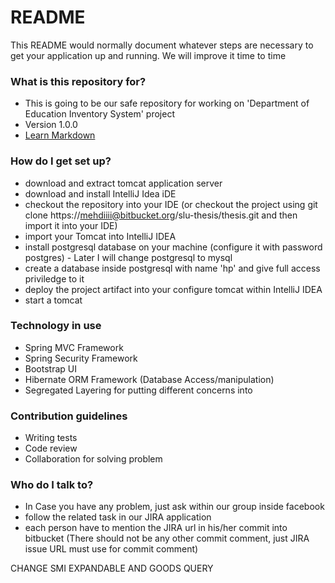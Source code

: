 # README #

This README would normally document whatever steps are necessary to get your application up and running. We will improve it time to time 

### What is this repository for? ###

* This is going to be our safe repository for working on 'Department of Education Inventory System' project
* Version 1.0.0
* [Learn Markdown](https://bitbucket.org/tutorials/markdowndemo)

### How do I get set up? ###

* download and extract tomcat application server
* download and install IntelliJ Idea iDE
* checkout the repository into your IDE (or checkout the project using git clone https://mehdiiii@bitbucket.org/slu-thesis/thesis.git and then import it into your IDE)
* import your Tomcat into IntelliJ IDEA
* install postgresql database on your machine (configure it with password postgres) - Later I will change postgresql to mysql
* create a database inside postgresql with name 'hp' and give full access priviledge to it
* deploy the project artifact into your configure tomcat within IntelliJ IDEA
* start a tomcat

### Technology in use ###

* Spring MVC Framework 
* Spring Security Framework 
* Bootstrap UI
* Hibernate ORM Framework (Database Access/manipulation)
* Segregated Layering for putting different concerns into

### Contribution guidelines ###

* Writing tests
* Code review
* Collaboration for solving problem

### Who do I talk to? ###

* In Case you have any problem, just ask within our group inside facebook
* follow the related task in our JIRA application 
* each person have to mention the JIRA url in his/her commit into bitbucket (There should not be any other commit comment, just JIRA issue URL must use for commit comment)

CHANGE SMI EXPANDABLE AND GOODS QUERY
